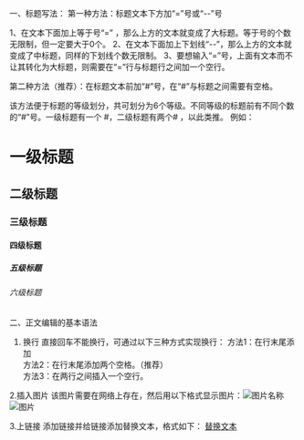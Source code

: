 一、标题写法：
第一种方法：标题文本下方加“=”号或“--”号

1、在文本下面加上等于号“=” ，那么上方的文本就变成了大标题。等于号的个数无限制，但一定要大于0个。
2、在文本下面加上下划线“--”，那么上方的文本就变成了中标题，同样的下划线个数无限制。
3、要想输入“=”号，上面有文本而不让其转化为大标题，则需要在“=”行与标题行之间加一个空行。

第二种方法（推荐）：在标题文本前加“#”号，在“#”与标题之间需要有空格。

该方法便于标题的等级划分，共可划分为6个等级。不同等级的标题前有不同个数的“#”号。一级标题有一个 #，二级标题有两个# ，以此类推。
例如：
# 一级标题  
## 二级标题  
### 三级标题  
#### 四级标题  
##### 五级标题  
###### 六级标题 

二、正文编辑的基本语法  
1. 换行
直接回车不能换行，可通过以下三种方式实现换行：
方法1：在行末尾添加<br>
方法2：在行末尾添加两个空格。（推荐）  
方法3：在两行之间插入一个空行。

2.插入图片
该图片需要在网络上存在，然后用以下格式显示图片：![图片名称](图片网址)
![图片](https://ts1.cn.mm.bing.net/th?id=OIP-C.wc_dCG_KbIKZwMdtD3gL2QHaEt&w=313&h=199&c=8&rs=1&qlt=90&o=6&dpr=1.9&pid=3.1&rm=2)

3.上链接
添加链接并给链接添加替换文本，格式如下： 
[替换文本](https://www.baidu.com/)   
